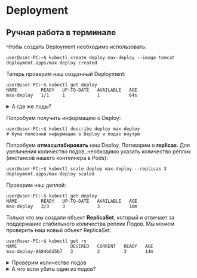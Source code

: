 # Deployment
## Ручная работа в терминале
Чтобы создать Deployment необходимо использовать:
```console
user@user-PC:~$ kubectl create deploy max-deploy --image tomcat
deployment.apps/max-deploy created
```

Теперь проверим наш созданный Deployment:
```console
user@user-PC:~$ kubectl get deploy
NAME         READY   UP-TO-DATE   AVAILABLE   AGE
max-deploy   1/1     1            1           64s
```

<details>
  <summary>А где же поды?</summary>

------
  Deployment автоматически сам создал необходимое ему количество подов, мы можем это проверить:

  ```console
  user@user-PC:~$ kubectl get pods
  NAME                          READY   STATUS    RESTARTS   AGE
  max-deploy-8684b6d5b7-tt2kb   1/1     Running   0          3m17s
  ```
------
</details>

Попробуем получить информацию о Deploy:
```console
user@user-PC:~$ kubectl describe deploy max-deploy
# Куча полезной информации о Deploy и подах внутри
```

Попробуем **отмасштабировать** наш Deploy. Поговорим о **replicas**. Для увеличения количество подов, необходимо 
указать количество реплик (инстансов нашего контейнера в Pods):
```console
user@user-PC:~$ kubectl scale deploy max-deploy --replicas 3
deployment.apps/max-deploy scaled
```

Проверим наш деплой:
```console
user@user-PC:~$ kubectl get deploy
NAME         READY   UP-TO-DATE   AVAILABLE   AGE
max-deploy   3/3     3            3           10m
```

Только что мы создали объект **ReplicaSet**, который и отвечает за поддержание стабильного количества реплик Подов.
Мы можем проверить наш новый объект ReplicaSet:
```console
user@user-PC:~$ kubectl get rs
NAME                    DESIRED   CURRENT   READY   AGE
max-deploy-8684b6d5b7   3         3         3       14m
```

<details>
  <summary>Проверим количество подов</summary>

------
  ```console
  user@user-PC:~$ kubectl get pods
  NAME                          READY   STATUS    RESTARTS   AGE
  max-deploy-8684b6d5b7-grhbn   1/1     Running   0          47s
  max-deploy-8684b6d5b7-k4n2f   1/1     Running   0          47s
  max-deploy-8684b6d5b7-tt2kb   1/1     Running   0          9m10s
  ```
------
</details>

<details>
  <summary>А что если убить один из подов?</summary>

------
  Попробуем убить один из подов и посмотреть, что будет. Посмотрим на все наши поды:

  ```console
  user@user-PC:~$ kubectl get pods
  NAME                          READY   STATUS    RESTARTS   AGE
  max-deploy-8684b6d5b7-grhbn   1/1     Running   0          47s
  max-deploy-8684b6d5b7-k4n2f   1/1     Running   0          47s
  max-deploy-8684b6d5b7-tt2kb   1/1     Running   0          9m10s
  ```

  Убьем один из них:
  ```console
  user@user-PC:~$ kubectl delete pods max-deploy-8684b6d5b7-grhbn
  pod "max-deploy-8684b6d5b7-grhbn" deleted
  ```

  Посмотрим, что произошло:
  ```console
  user@user-PC:~$ kubectl get pods
  NAME                          READY   STATUS              RESTARTS   AGE
  max-deploy-8684b6d5b7-k4n2f   1/1     Running             0          11m
  max-deploy-8684b6d5b7-njjhf   0/1     ContainerCreating   0          2s
  max-deploy-8684b6d5b7-tt2kb   1/1     Running             0          20m
  ```

  Как мы видим, тут же стартует еще один. Все для того, чтобы подов всегда было указанное количество.

------
</details>